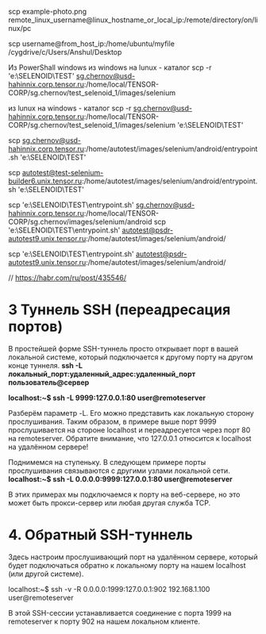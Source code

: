 scp example-photo.png remote_linux_username@linux_hostname_or_local_ip:/remote/directory/on/linux/pc

scp username@from_host_ip:/home/ubuntu/myfile /cygdrive/c/Users/Anshul/Desktop

Из PowerShall windows
из windows на lunux - каталог
scp -r 'e:\SELENOID\TEST' sg.chernov@usd-hahinnix.corp.tensor.ru:/home/local/TENSOR-CORP/sg.chernov/test_selenoid_1/images/selenium


из lunux на windows - каталог
scp -r sg.chernov@usd-hahinnix.corp.tensor.ru:/home/local/TENSOR-CORP/sg.chernov/test_selenoid_1/images/selenium 'e:\SELENOID\TEST'

scp  sg.chernov@usd-hahinnix.corp.tensor.ru:/home/autotest/images/selenium/android/entrypoint.sh 'e:\SELENOID\TEST'

scp  autotest@test-selenium-builder6.unix.tensor.ru:/home/autotest/images/selenium/android/entrypoint.sh 'e:\SELENOID\TEST'

scp 'e:\SELENOID\TEST\entrypoint.sh' sg.chernov@usd-hahinnix.corp.tensor.ru:/home/local/TENSOR-CORP/sg.chernov/images/selenium/android
scp 'e:\SELENOID\TEST\entrypoint.sh' autotest@psdr-autotest9.unix.tensor.ru:/home/autotest/images/selenium/android/


scp 'e:\SELENOID\TEST\entrypoint.sh' autotest@psdr-autotest9.unix.tensor.ru:/home/autotest/images/selenium/android/

// https://habr.com/ru/post/435546/
# 3 Туннель SSH (переадресация портов)
В простейшей форме SSH-туннель просто открывает порт в вашей локальной системе, который подключается к другому порту на другом конце туннеля.
__ssh -L локальный_порт:удаленный_адрес:удаленный_порт пользователь@сервер__

__localhost:~$ ssh -L 9999:127.0.0.1:80 user@remoteserver__

Разберём параметр -L. Его можно представить как локальную сторону прослушивания. Таким образом, в примере выше порт 9999 прослушивается на стороне localhost и переадресуется через порт 80 на remoteserver. Обратите внимание, что 127.0.0.1 относится к localhost на удалённом сервере!

Поднимемся на ступеньку. В следующем примере порты прослушивания связываются с другими узлами локальной сети.
__localhost:~$ ssh  -L 0.0.0.0:9999:127.0.0.1:80 user@remoteserver__

В этих примерах мы подключаемся к порту на веб-сервере, но это может быть прокси-сервер или любая другая служба TCP.


# 4. Обратный SSH-туннель
Здесь настроим прослушивающий порт на удалённом сервере, который будет подключаться обратно к локальному порту на нашем localhost (или другой системе).

localhost:~$ ssh -v -R 0.0.0.0:1999:127.0.0.1:902 192.168.1.100 user@remoteserver


В этой SSH-сессии устанавливается соединение с порта 1999 на remoteserver к порту 902 на нашем локальном клиенте.